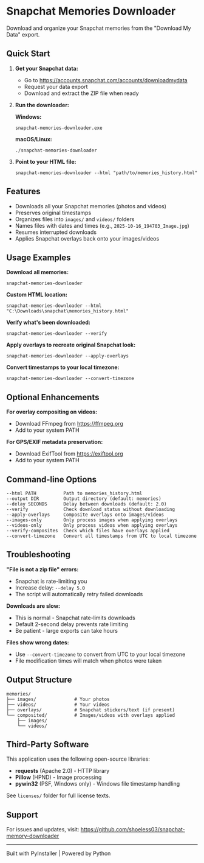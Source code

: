# Snapchat Memories Downloader

Download and organize your Snapchat memories from the "Download My Data" export.

## Quick Start

1. **Get your Snapchat data:**
   - Go to https://accounts.snapchat.com/accounts/downloadmydata
   - Request your data export
   - Download and extract the ZIP file when ready

2. **Run the downloader:**

   **Windows:**
   ```
   snapchat-memories-downloader.exe
   ```

   **macOS/Linux:**
   ```
   ./snapchat-memories-downloader
   ```

3. **Point to your HTML file:**
   ```
   snapchat-memories-downloader --html "path/to/memories_history.html"
   ```

## Features

- Downloads all your Snapchat memories (photos and videos)
- Preserves original timestamps
- Organizes files into `images/` and `videos/` folders
- Names files with dates and times (e.g., `2025-10-16_194703_Image.jpg`)
- Resumes interrupted downloads
- Applies Snapchat overlays back onto your images/videos

## Usage Examples

**Download all memories:**
```
snapchat-memories-downloader
```

**Custom HTML location:**
```
snapchat-memories-downloader --html "C:\Downloads\snapchat\memories_history.html"
```

**Verify what's been downloaded:**
```
snapchat-memories-downloader --verify
```

**Apply overlays to recreate original Snapchat look:**
```
snapchat-memories-downloader --apply-overlays
```

**Convert timestamps to your local timezone:**
```
snapchat-memories-downloader --convert-timezone
```

## Optional Enhancements

**For overlay compositing on videos:**
- Download FFmpeg from https://ffmpeg.org
- Add to your system PATH

**For GPS/EXIF metadata preservation:**
- Download ExifTool from https://exiftool.org
- Add to your system PATH

## Command-line Options

```
--html PATH          Path to memories_history.html
--output DIR         Output directory (default: memories)
--delay SECONDS      Delay between downloads (default: 2.0)
--verify             Check download status without downloading
--apply-overlays     Composite overlays onto images/videos
--images-only        Only process images when applying overlays
--videos-only        Only process videos when applying overlays
--verify-composites  Check which files have overlays applied
--convert-timezone   Convert all timestamps from UTC to local timezone
```

## Troubleshooting

**"File is not a zip file" errors:**
- Snapchat is rate-limiting you
- Increase delay: `--delay 5.0`
- The script will automatically retry failed downloads

**Downloads are slow:**
- This is normal - Snapchat rate-limits downloads
- Default 2-second delay prevents rate limiting
- Be patient - large exports can take hours

**Files show wrong dates:**
- Use `--convert-timezone` to convert from UTC to your local timezone
- File modification times will match when photos were taken

## Output Structure

```
memories/
├── images/              # Your photos
├── videos/              # Your videos
├── overlays/            # Snapchat stickers/text (if present)
└── composited/          # Images/videos with overlays applied
    ├── images/
    └── videos/
```

## Third-Party Software

This application uses the following open-source libraries:
- **requests** (Apache 2.0) - HTTP library
- **Pillow** (HPND) - Image processing
- **pywin32** (PSF, Windows only) - Windows file timestamp handling

See `licenses/` folder for full license texts.

## Support

For issues and updates, visit:
https://github.com/shoeless03/snapchat-memory-downloader

---

Built with PyInstaller | Powered by Python

